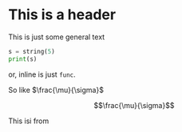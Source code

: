 # This is a header

This is just some general text

```python
s = string(5)
print(s)
```

or, inline is just `func`. 

So like $\frac{\mu}{\sigma}$

$$\frac{\mu}{\sigma}$$

This isi from 